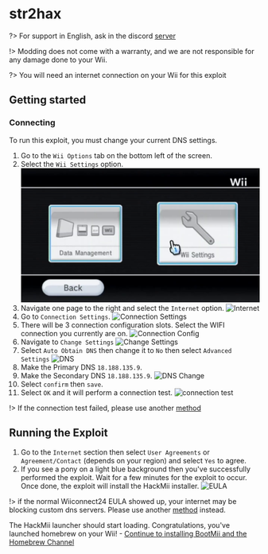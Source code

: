 # str2hax

?> For support in English, ask in the discord [server](https://discord.gg/QvGQqx8Mns)

!> Modding does not come with a warranty, and we are not responsible for any damage done to your Wii.

?> You will need an internet connection on your Wii for this exploit

## Getting started

### Connecting

To run this exploit, you must change your current DNS settings.

1. Go to the ``Wii Options`` tab on the bottom left of the screen.
2. Select the ``Wii Settings`` option.
![Settings](str2hax-images/settings.png)
3. Navigate one page to the right and select the `Internet` option.
![Internet](str2hax-images/internet)
4. Go to ``Connection Settings``.
![Connection Settings](str2hax-images/connectionsettings)
5. There will be 3 connection configuration slots. Select the WIFI connection you currently are on.
![Connection Config](str2hax-images/connectionconfig)
6. Navigate to ``Change Settings``
![Change Settings](str2hax-images/changesettings)
7. Select ``Auto Obtain DNS`` then change it to `No` then select `Advanced Settings`
![DNS](str2hax-images/dnssettings)
8. Make the Primary DNS ``18.188.135.9``. 
9. Make the Secondary DNS ``18.188.135.9``.
![DNS Change](str2hax-images/customdns)
10. Select `confirm` then `save`.
11. Select `OK` and it will perform a connection test.
![connection test](str2hax-images/connectiontest)
 
!> If the connection test failed, please use another [method](chooseyourexploit)

## Running the Exploit

1. Go to the ``Internet`` section then select ``User Agreements`` or ``Agreement/Contact`` (depends on your region) and select `Yes` to agree.
2. If you see a pony on a light blue background then you've successfully performed the exploit. Wait for a few minutes for the exploit to occur. Once done, the exploit will install the HackMii installer.
![EULA](str2hax-images/eula)

!> if the normal Wiiconnect24 EULA showed up, your internet may be blocking custom dns servers. Please use another [method](chooseyourexploit) instead.

The HackMii launcher should start loading. Congratulations, you've launched homebrew on your Wii!
     - [Continue to installing BootMii and the Homebrew Channel](hackmii-installer)
